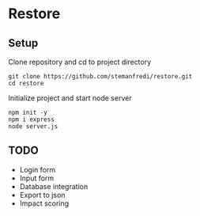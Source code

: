 # Restore

## Setup

Clone repository and cd to project directory

    git clone https://github.com/stemanfredi/restore.git
    cd restore

Initialize project and start node server

    npm init -y
    npm i express
    node server.js

## TODO

- Login form
- Input form
- Database integration
- Export to json
- Impact scoring
